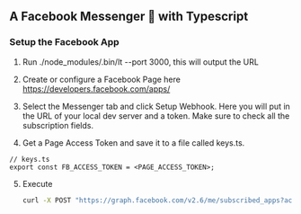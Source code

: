 ## A Facebook Messenger 🤖  with Typescript

### Setup the Facebook App

1. Run ./node_modules/.bin/lt --port 3000, this will output the URL

2. Create or configure a Facebook Page here https://developers.facebook.com/apps/

3. Select the Messenger tab and click Setup Webhook. Here you will put in the URL of your local dev server and a token. Make sure to check all the subscription fields.

4. Get a Page Access Token and save it to a file called keys.ts.

```
// keys.ts
export const FB_ACCESS_TOKEN = <PAGE_ACCESS_TOKEN>;
```

5. Execute

    ```bash
    curl -X POST "https://graph.facebook.com/v2.6/me/subscribed_apps?access_token=<PAGE_ACCESS_TOKEN>"
    ```

